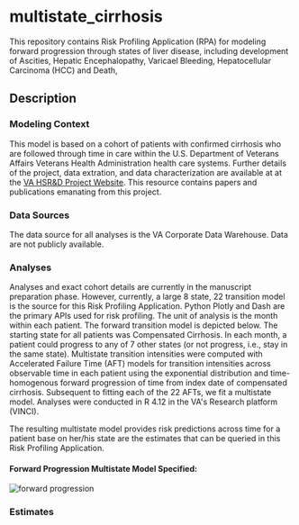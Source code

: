 # multistate_cirrhosis
This repository contains Risk Profiling Application (RPA) for modeling forward progression through states of liver disease, including development of Ascities, Hepatic Encephalopathy, Varicael Bleeding, Hepatocellular Carcinoma (HCC) and Death, 

## Description
### Modeling Context
This model is based on a cohort of patients with confirmed cirrhosis who are followed through time in care within the U.S. Department of Veterans Affairs Veterans Health Administration health care systems. Further details of the project, data extration, and data characterization are available at at the [VA HSR&D 
Project Website](https://www.hsrd.research.va.gov/research/abstracts.cfm?Project_ID=2141706339). This resource contains papers and publications emanating from this project.

### Data Sources
The data source for all analyses is the VA Corporate Data Warehouse. Data are not publicly available. 

### Analyses
Analyses and exact cohort details are currently in the manuscript preparation phase. However, currently, a large 8 state, 22 transition model is the source for this Risk Profiling Application. Python Plotly and Dash are the primary APIs used for risk profiling. The unit of analysis is the month within each patient. The forward transition model is depicted below. The starting state for all patients was Compensated Cirrhosis. In each month, a patient could progress to any of 7 other states (or not progress, i.e., stay in the same state). Multistate transition intensities were computed with Accelerated Failure Time (AFT) models for transition intensities across observable time in each patient using the exponential distribution and time-homogenous forward progression of time from index date of compensated cirrhosis. Subsequent to fitting each of the 22 AFTs, we fit a multistate model. Analyses were conducted in R 4.12 in the VA's Research platform (VINCI). 

The resulting multistate model provides risk predictions across time for a patient base on her/his state are the estimates that can be queried in this Risk Profiling Application. 

#### Forward Progression Multistate Model Specified:
![forward progression](https://github.com/thomtaylorbcm/multistate_cirrhosis/assets/158203493/5c674816-2379-4e88-bdcd-099edd2bfb62")




### Estimates

